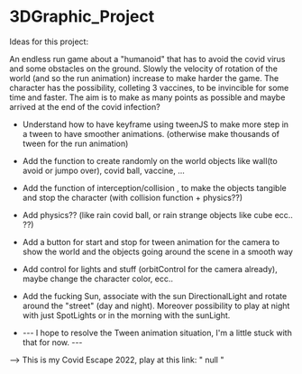 # 3DGraphic_Project
Ideas for this project:

An endless run game about a "humanoid" that has to avoid the covid virus and some obstacles on the ground.
Slowly the velocity of rotation of the world (and so the run animation) increase to make harder the game.
The character has the possibility, colleting 3 vaccines, to be invincible for some time and faster.
The aim is to make as many points as possible and maybe arrived at the end of the covid infection? 

- Understand how to have keyframe using tweenJS to make more step in a tween to have smoother animations.
  (otherwise make thousands of tween for the run animation)

- Add the function to create randomly on the world objects like wall(to avoid or jumpo over), covid ball, vaccine, ...

- Add the function of interception/collision , to make the objects tangible and stop the character (with collision function + physics??)

- Add physics?? (like rain covid ball, or rain strange objects like cube ecc.. ??)

- Add a button for start and stop for tween animation
  for the camera to show the world and the objects going around the scene in a smooth way

- Add control for lights and stuff (orbitControl for the camera already), maybe change the character color, ecc..

- Add the fucking Sun, associate with the sun DirectionalLight and rotate around the "street" (day and night).
  Moreover possibility to play at night with just SpotLights or in the morning with the sunLight.

- --- I hope to resolve the Tween animation situation, I'm a little stuck with that for now. ---


--> This is my Covid Escape 2022, play at this link:
    " null "

